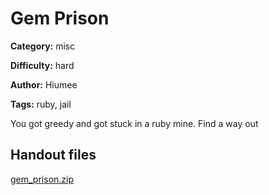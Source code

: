 # Gem Prison

**Category:** misc
**Difficulty:** hard
**Author:** Hiumee
**Tags:** ruby, jail

You got greedy and got stuck in a ruby mine. Find a way out

## Handout files

[gem_prison.zip](./Publish/gem_prison.zip)